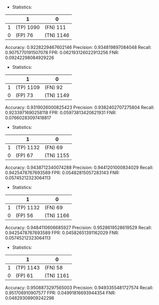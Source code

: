 * Statistics: 

|          |    1     |    0     |
|----------|----------|----------|
|    1     |(TP) 1090 | (FN) 111 |
|    0     | (FP) 76  |(TN) 1146 |
Accuracy: 0.9228229467602146
Precision: 0.934819897084048
Recall: 0.9075770191507078
FPR: 0.062193126022913256
FNR: 0.09242298084929226
* Statistics: 

|          |    1     |    0     |
|----------|----------|----------|
|    1     |(TP) 1109 | (FN) 92  |
|    0     | (FP) 73  |(TN) 1149 |
Accuracy: 0.9319026000825423
Precision: 0.9382402707275804
Recall: 0.9233971690258118
FPR: 0.05973813420621931
FNR: 0.07660283097418817
* Statistics: 

|          |    1     |    0     |
|----------|----------|----------|
|    1     |(TP) 1132 | (FN) 69  |
|    0     | (FP) 67  |(TN) 1155 |
Accuracy: 0.9438712340074288
Precision: 0.9441201000834029
Recall: 0.9425478767693589
FPR: 0.05482815057283143
FNR: 0.05745212323064113
* Statistics: 

|          |    1     |    0     |
|----------|----------|----------|
|    1     |(TP) 1132 | (FN) 69  |
|    0     | (FP) 56  |(TN) 1166 |
Accuracy: 0.9484110606685927
Precision: 0.9528619528619529
Recall: 0.9425478767693589
FPR: 0.04582651391162029
FNR: 0.05745212323064113
* Statistics: 

|          |    1     |    0     |
|----------|----------|----------|
|    1     |(TP) 1143 | (FN) 58  |
|    0     | (FP) 61  |(TN) 1161 |
Accuracy: 0.9508873297565003
Precision: 0.9493355481727574
Recall: 0.951706910907577
FPR: 0.04991816693944354
FNR: 0.04829308909242298